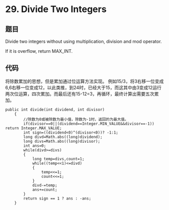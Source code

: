 # 29. Divide Two Integers
## 题目
Divide two integers without using multiplication, division and mod operator.

If it is overflow, return MAX_INT.
## 代码
将除数累加的思想，但是累加通过位运算方法实现。
例如15/3，将3右移一位变成6,6右移一位变成12，以此类推，到24时，已经大于15，而这其中由3变成12运行两次位运算，四次累加。而最后还有15-12=3，再循环，最终计算出需要五次累加。


 	public int divide(int dividend, int divisor) 
    	{
        	//除数为0或被除数为最小值，除数为-1时，返回的为最大值。
        	if(divisor==0||(dividend==Integer.MIN_VALUE&&divisor==-1)) return Integer.MAX_VALUE;
        	int sign=((dividend<0)^(divisor<0))? -1:1;
        	long divd=Math.abs((long)dividend);
        	long divs=Math.abs((long)divisor);
        	int ans=0;
        	while(divd>=divs)
        	{
            	long temp=divs,count=1;
            	while((temp<<1)<=divd)
            	{
                	temp<<=1;
                	count<<=1;
            	}
            	divd-=temp;
            	ans+=count;            
        	}
        	return sign == 1 ? ans : -ans; 
    	}
